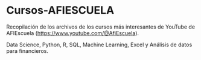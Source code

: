 # Cursos-AFIESCUELA
Recopilación de los archivos de los cursos más interesantes de YouTube de AFIEscuela (https://www.youtube.com/@AfiEscuela).

Data Science, Python, R, SQL, Machine Learning, Excel y Análisis de datos para financieros.
